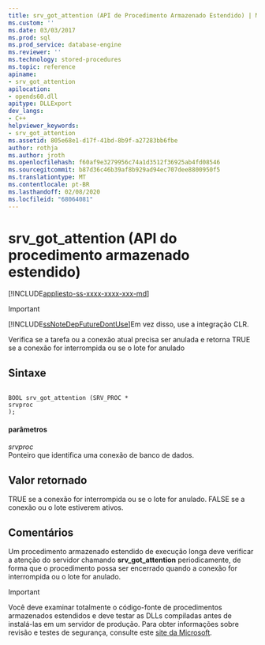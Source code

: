 ```yaml
---
title: srv_got_attention (API de Procedimento Armazenado Estendido) | Microsoft Docs
ms.custom: ''
ms.date: 03/03/2017
ms.prod: sql
ms.prod_service: database-engine
ms.reviewer: ''
ms.technology: stored-procedures
ms.topic: reference
apiname:
- srv_got_attention
apilocation:
- opends60.dll
apitype: DLLExport
dev_langs:
- C++
helpviewer_keywords:
- srv_got_attention
ms.assetid: 805e68e1-d17f-41bd-8b9f-a27283bb6fbe
author: rothja
ms.author: jroth
ms.openlocfilehash: f60af9e3279956c74a1d3512f36925ab4fd08546
ms.sourcegitcommit: b87d36c46b39af8b929ad94ec707dee8800950f5
ms.translationtype: MT
ms.contentlocale: pt-BR
ms.lasthandoff: 02/08/2020
ms.locfileid: "68064081"
---
```

# <a name="srv_got_attention-extended-stored-procedure-api"></a>srv_got_attention (API do procedimento armazenado estendido)
[!INCLUDE[appliesto-ss-xxxx-xxxx-xxx-md](../../includes/appliesto-ss-xxxx-xxxx-xxx-md.md)]
    
> [!IMPORTANT]  
>  [!INCLUDE[ssNoteDepFutureDontUse](../../includes/ssnotedepfuturedontuse-md.md)]Em vez disso, use a integração CLR.  
  
 Verifica se a tarefa ou a conexão atual precisa ser anulada e retorna TRUE se a conexão for interrompida ou se o lote for anulado  
  
## <a name="syntax"></a>Sintaxe  
  
```  
  
BOOL srv_got_attention (SRV_PROC *   
srvproc  
);  
```  
  
#### <a name="parameters"></a>parâmetros  
 *srvproc*  
 Ponteiro que identifica uma conexão de banco de dados.  
  
## <a name="return-value"></a>Valor retornado  
 TRUE se a conexão for interrompida ou se o lote for anulado. FALSE se a conexão ou o lote estiverem ativos.  
  
## <a name="remarks"></a>Comentários  
 Um procedimento armazenado estendido de execução longa deve verificar a atenção do servidor chamando **srv_got_attention** periodicamente, de forma que o procedimento possa ser encerrado quando a conexão for interrompida ou o lote for anulado.  
  
> [!IMPORTANT]  
>  Você deve examinar totalmente o código-fonte de procedimentos armazenados estendidos e deve testar as DLLs compiladas antes de instalá-las em um servidor de produção. Para obter informações sobre revisão e testes de segurança, consulte este [site da Microsoft](https://go.microsoft.com/fwlink/?LinkID=54761&amp;clcid=0x409https://msdn.microsoft.com/security/).  
  
  
